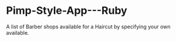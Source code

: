 # Pimp-Style-App---Ruby
A list of Barber shops available for a Haircut by specifying your own available.
